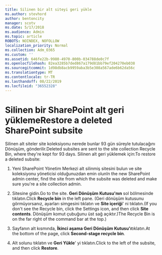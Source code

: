 ```yaml
---
title: Silinen bir alt siteyi geri yükle
ms.author: stevhord
author: bentoncity
manager: scotv
ms.date: 5/17/2018
ms.audience: Admin
ms.topic: article
ROBOTS: NOINDEX, NOFOLLOW
localization_priority: Normal
ms.collection: Adm_O365
ms.custom: ''
ms.assetid: 646fe22b-9980-4970-800b-034788de0c7f
ms.openlocfilehash: 82ea3285b7ded867a179d81bb79ef204270eb038
ms.sourcegitcommit: 1d98db8acb9959aba3b5e308a567ade6b62da56c
ms.translationtype: MT
ms.contentlocale: tr-TR
ms.lasthandoff: 08/22/2019
ms.locfileid: "36552328"
---
```

# <a name="restore-a-deleted-sharepoint-subsite"></a><span data-ttu-id="c9518-102">Silinen bir SharePoint alt geri yükleme</span><span class="sxs-lookup"><span data-stu-id="c9518-102">Restore a deleted SharePoint subsite</span></span>

<span data-ttu-id="c9518-103">Silinen alt siteler site koleksiyonu nerede bunlar 93 gün süreyle tutulacağını Dönüşüm, gönderilir.</span><span class="sxs-lookup"><span data-stu-id="c9518-103">Deleted subsites are sent to the site collection Recycle Bin, where they're kept for 93 days.</span></span> <span data-ttu-id="c9518-104">Silinen alt geri yüklemek için:</span><span class="sxs-lookup"><span data-stu-id="c9518-104">To restore a deleted subsite:</span></span>
  
1. <span data-ttu-id="c9518-105">Yeni SharePoint Yönetim Merkezi alt silinmiş sitesini bulun ve site koleksiyonu yöneticisi olduğunuzdan emin olun</span><span class="sxs-lookup"><span data-stu-id="c9518-105">In the new SharePoint admin center, find the site from which the subsite was deleted and make sure you're a site collection admin.</span></span> 
    
2. <span data-ttu-id="c9518-106">Sitesine gidin.</span><span class="sxs-lookup"><span data-stu-id="c9518-106">Go to the site.</span></span> <span data-ttu-id="c9518-107">**Geri Dönüşüm Kutusu'nın** sol bölmesinde tıklatın.</span><span class="sxs-lookup"><span data-stu-id="c9518-107">Click **Recycle bin** in the left pane.</span></span> <span data-ttu-id="c9518-108">(Geri dönüşüm kutusunu görmüyorsanız, ayarları simgesini tıklatın ve **Site içeriği**' ni tıklatın.</span><span class="sxs-lookup"><span data-stu-id="c9518-108">(If you don't see the Recycle bin, click the Settings icon, and then click **Site contents**.</span></span> <span data-ttu-id="c9518-109">Dönüşüm komut çubuğunu üst sağ açıktır.)</span><span class="sxs-lookup"><span data-stu-id="c9518-109">The Recycle Bin is on the far right of the command bar at the top.)</span></span>
    
3. <span data-ttu-id="c9518-110">Sayfanın alt kısmında, **İkinci aşama Geri Dönüşüm Kutusu'ı**tıklatın.</span><span class="sxs-lookup"><span data-stu-id="c9518-110">At the bottom of the page, click **Second-stage recycle bin**.</span></span>
    
4. <span data-ttu-id="c9518-111">Alt solunu tıklatın ve **Geri Yükle**' yi tıklatın.</span><span class="sxs-lookup"><span data-stu-id="c9518-111">Click to the left of the subsite, and then click **Restore**.</span></span>
    

